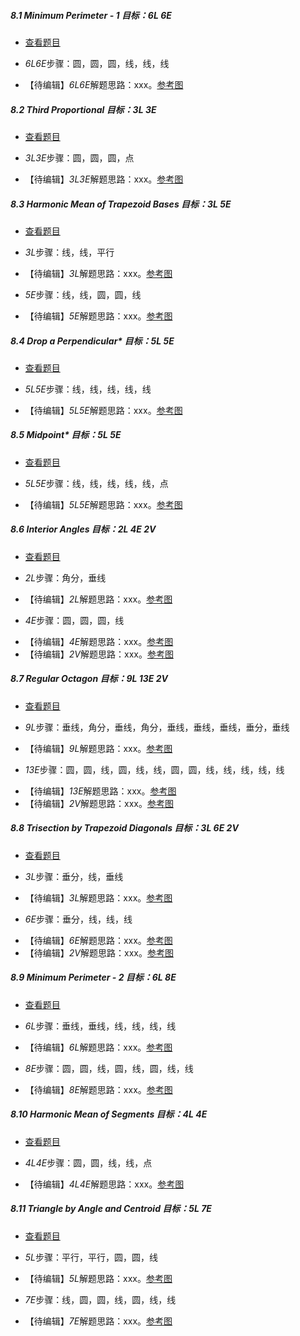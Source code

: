 ##### 8.1 Minimum Perimeter - 1 *目标：6L 6E*
- [查看题目](images/level/a-min-perimeter.png) 
+ *6L6E*步骤：圆，圆，圆，线，线，线
- 【待编辑】*6L6E*解题思路：xxx。[参考图](images/solved/8.1.6L6E.png)


##### 8.2 Third Proportional *目标：3L 3E*
- [查看题目](images/level/3rd-proportional.png) 
+ *3L3E*步骤：圆，圆，圆，点
- 【待编辑】*3L3E*解题思路：xxx。[参考图](images/solved/8.2.3L3E.png)


##### 8.3 Harmonic Mean of Trapezoid Bases *目标：3L 5E*
- [查看题目](images/level/trapezoid-harm-mean.png) 
+ *3L*步骤：线，线，平行
- 【待编辑】*3L*解题思路：xxx。[参考图](images/solved/8.3.3L.png)
+ *5E*步骤：线，线，圆，圆，线
- 【待编辑】*5E*解题思路：xxx。[参考图](images/solved/8.3.5E.png)


##### 8.4 Drop a Perpendicular* *目标：5L 5E*
- [查看题目](images/level/l-drop-perp.png) 
+ *5L5E*步骤：线，线，线，线，线
- 【待编辑】*5L5E*解题思路：xxx。[参考图](images/solved/8.4.5L5E.png)


##### 8.5 Midpoint* *目标：5L 5E*
- [查看题目](images/level/l-midpoint.png) 
+ *5L5E*步骤：线，线，线，线，线，点
- 【待编辑】*5L5E*解题思路：xxx。[参考图](images/solved/8.5.5L5E.png)


##### 8.6 Interior Angles *目标：2L 4E 2V*
- [查看题目](images/level/interior-angles.png) 
+ *2L*步骤：角分，垂线
- 【待编辑】*2L*解题思路：xxx。[参考图](images/solved/8.6.2L.png)
+ *4E*步骤：圆，圆，圆，线
- 【待编辑】*4E*解题思路：xxx。[参考图](images/solved/8.6.4E.png)
- 【待编辑】*2V*解题思路：xxx。[参考图](images/solved/8.6.2V.png)


##### 8.7 Regular Octagon *目标：9L 13E 2V*
- [查看题目](images/level/octagon-by-side.png) 
+ *9L*步骤：垂线，角分，垂线，角分，垂线，垂线，垂线，垂分，垂线
- 【待编辑】*9L*解题思路：xxx。[参考图](images/solved/8.7.9L.png)
+ *13E*步骤：圆，圆，线，圆，线，线，圆，圆，线，线，线，线，线
- 【待编辑】*13E*解题思路：xxx。[参考图](images/solved/8.7.13E.png)
- 【待编辑】*2V*解题思路：xxx。[参考图](images/solved/8.7.2V.png)


##### 8.8 Trisection by Trapezoid Diagonals *目标：3L 6E 2V*
- [查看题目](images/level/trapezoid-cut3.png) 
+ *3L*步骤：垂分，线，垂线
- 【待编辑】*3L*解题思路：xxx。[参考图](images/solved/8.8.3L.png)
+ *6E*步骤：垂分，线，线，线
- 【待编辑】*6E*解题思路：xxx。[参考图](images/solved/8.8.6E.png)
- 【待编辑】*2V*解题思路：xxx。[参考图](images/solved/8.8.2V.png)


##### 8.9 Minimum Perimeter - 2 *目标：6L 8E*
- [查看题目](images/level/orthic-triangle.png) 
+ *6L*步骤：垂线，垂线，线，线，线，线
- 【待编辑】*6L*解题思路：xxx。[参考图](images/solved/8.9.6L.png)
+ *8E*步骤：圆，圆，线，圆，线，圆，线，线
- 【待编辑】*8E*解题思路：xxx。[参考图](images/solved/8.9.8E.png)


##### 8.10 Harmonic Mean of Segments *目标：4L 4E*
- [查看题目](images/level/harmonic-mean.png) 
+ *4L4E*步骤：圆，圆，线，线，点
- 【待编辑】*4L4E*解题思路：xxx。[参考图](images/solved/8.10.4L4E.png)


##### 8.11 Triangle by Angle and Centroid *目标：5L 7E*
- [查看题目](images/level/a-tr-by-centroid.png) 
+ *5L*步骤：平行，平行，圆，圆，线
- 【待编辑】*5L*解题思路：xxx。[参考图](images/solved/8.11.5L.png)
+ *7E*步骤：线，圆，圆，线，圆，线，线
- 【待编辑】*7E*解题思路：xxx。[参考图](images/solved/8.11.7E.png)

